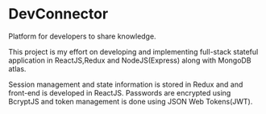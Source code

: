 # DevConnector
Platform for developers to share knowledge.

This project is my effort on developing and implementing full-stack stateful application in ReactJS,Redux and NodeJS(Express) along with MongoDB
atlas.

Session management and state information is stored in Redux and and front-end is developed in ReactJS.
Passwords are encrypted using BcryptJS and token management is done using JSON Web Tokens(JWT).






